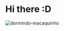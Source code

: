 # Hi there :D

![dormindo-macaquinho](https://user-images.githubusercontent.com/92319332/169673807-dca70db9-127c-42ed-aa7d-7f654f41a9e4.gif)
